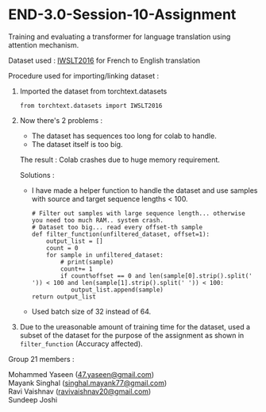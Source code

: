 # END-3.0-Session-10-Assignment
Training and evaluating a transformer for language translation using attention mechanism.

Dataset used : [IWSLT2016](https://pytorch.org/text/stable/datasets.html#iwslt2016) for French to English translation

Procedure used for importing/linking dataset :

1. Imported the dataset from torchtext.datasets<br />
   ```
   from torchtext.datasets import IWSLT2016
   ```

2. Now there's 2 problems :
   - The dataset has sequences too long for colab to handle.
   - The dataset itself is too big.
   
   The result : Colab crashes due to huge memory requirement.
   
   Solutions :
   - I have made a helper function to handle the dataset and use samples with source and target sequence lengths < 100.
     ```
     # Filter out samples with large sequence length... otherwise you need too much RAM.. system crash.
     # Dataset too big... read every offset-th sample
     def filter_function(unfiltered_dataset, offset=1):
         output_list = []
         count = 0
         for sample in unfiltered_dataset:
             # print(sample)
             count+= 1
             if count%offset == 0 and len(sample[0].strip().split(' ')) < 100 and len(sample[1].strip().split(' ')) < 100:
                output_list.append(sample)
     return output_list
     ```
  
   - Used batch size of 32 instead of 64.

3. Due to the ureasonable amount of training time for the dataset, used a subset of the dataset for the purpose of the assignment as shown in `filter_function` (Accuracy affected).

Group 21 members : <br />

Mohammed Yaseen (47.yaseen@gmail.com)<br />
Mayank Singhal (singhal.mayank77@gmail.com)<br />
Ravi Vaishnav (ravivaishnav20@gmail.com)<br />
Sundeep Joshi<br />
